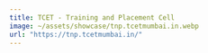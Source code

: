 ```yaml
---
title: TCET - Training and Placement Cell
image: ~/assets/showcase/tnp.tcetmumbai.in.webp
url: "https://tnp.tcetmumbai.in/"
---
```

